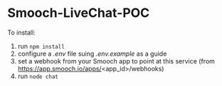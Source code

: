 # Smooch-LiveChat-POC

To install:
1. run `npm install`
2. configure a _.env_ file suing _.env.example_ as a guide
3. set a webhook from your Smooch app to point at this service (from https://app.smooch.io/apps/<app_id>/webhooks)
4. run `node chat`